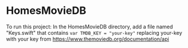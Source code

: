 # HomesMovieDB

To run this project: In the HomesMovieDB directory, add a file named "Keys.swift" that contains ```var TMDB_KEY = "your-key"``` replacing your-key with your key from https://www.themoviedb.org/documentation/api
